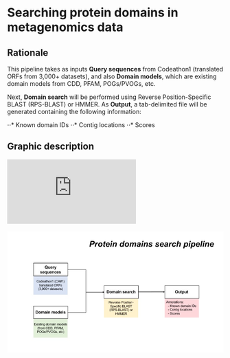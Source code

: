 # Searching protein domains in metagenomics data

## Rationale

This pipeline takes as inputs **Query sequences** from Codeathon1 (translated ORFs from 3,000+ datasets), and also **Domain models**, which are existing domain models from CDD, PFAM, POGs/PVOGs, etc.

Next, **Domain search** will be performed using Reverse Position-Specific BLAST
(RPS-BLAST) or HMMER. As **Output**, a tab-delimited file will be generated containing the following information:

⋅⋅* Known domain IDs
⋅⋅* Contig locations
⋅⋅* Scores

## Graphic description

![PDF file](https://github.com/NCBI-Codeathons/Domain_HMM_Boundaries/blob/master/workflow_codeathon.pdf "Workflow")

![alt text](https://github.com/NCBI-Codeathons/Domain_HMM_Boundaries/blob/master/workflow_codeathon.jpeg "Workflow")

